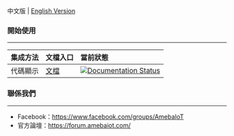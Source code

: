中文版 | [English Version](./README_en.md)

### 開始使用
---

|集成方法|文檔入口|當前狀態|
|:----|:-----|:-----|
|代碼顯示|[文檔](https://rtd-test-zh.readthedocs.io/zh_TW/latest/) | [![Documentation Status](https://readthedocs.org/projects/code-blocks/badge/?version=latest)](https://readthedocs.org/projects/rtd-test-zh/)|


### 聯係我們
---

- Facebook：https://www.facebook.com/groups/AmebaIoT
- 官方論壇：https://forum.amebaiot.com/ 
